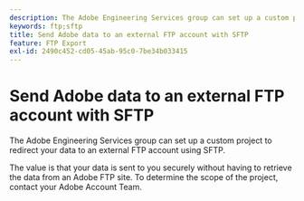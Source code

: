 ```yaml
---
description: The Adobe Engineering Services group can set up a custom project to redirect your data to an external FTP account using SFTP.
keywords: ftp;sftp
title: Send Adobe data to an external FTP account with SFTP
feature: FTP Export
exl-id: 2490c452-cd05-45ab-95c0-7be34b033415
---
```

# Send Adobe data to an external FTP account with SFTP

The Adobe Engineering Services group can set up a custom project to redirect your data to an external FTP account using SFTP.

The value is that your data is sent to you securely without having to retrieve the data from an Adobe FTP site. To determine the scope of the project, contact your Adobe Account Team.
